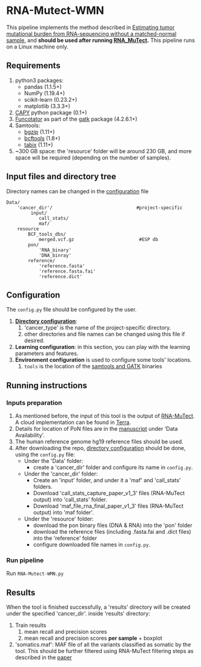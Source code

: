 # RNA-Mutect-WMN
This pipeline implements the method described in 
[Estimating tumor mutational burden from RNA-sequencing without a matched-normal sample](https://www.nature.com/articles/s41467-022-30753-2), 
and **should be used after running [RNA_MuTect](https://github.com/broadinstitute/RNA_MUTECT_1.0-1).**
This pipeline runs on a Linux machine only.

## Requirements
1. python3 packages:
   * pandas (1.1.5+)
   * NumPy (1.19.4+)
   * scikit-learn (0.23.2+)
   * matplotlib (3.3.3+)
2. [CAPY](https://github.com/getzlab/CApy/tree/master/capy) python package (0.1+)
3. [Funcotator](https://gatk.broadinstitute.org/hc/en-us/articles/360035889931-Funcotator-Information-and-Tutorial) as part of the [gatk](https://gatk.broadinstitute.org/hc/en-us/articles/360036194592-Getting-started-with-GATK4) package (4.2.6.1+)
4. Samtools: 
   * [bgzip](http://www.htslib.org/doc/bgzip.html) (1.11+)
   * [bcftools](https://samtools.github.io/bcftools/bcftools.html) (1.8+)
   * [tabix](http://www.htslib.org/doc/tabix.html) (1.11+)
5. ~300 GB space: the 'resource' folder will be around 230 GB, and more space will be required (depending on the number of samples).

## Input files and directory tree
Directory names can be changed in the [configuration](#configuration) file
```
Data/
    'cancer_dir'/                               #project-specific
         input/
            call_stats/
            maf/
    resource
        BCF_tools_dbs/
            merged.vcf.gz                        #ESP db
        pon/
            'RNA_binary'                              
            'DNA_binray'
        reference/
            'reference.fasta'
            'reference.fasta.fai'
            'reference.dict'          
```

## Configuration
The `config.py` file should be configured by the user.
1. [**Directory configuration**](#input-files-and-directory-tree):
   1. 'cancer_type' is the name of the project-specific directory.
   2. other directories and file names can be changed using this file if desired.
2. **Learning configuration**: in this section, you can play with the learning parameters and features.
3. **Environment configuration** is used to configure some tools' locations.
    1. `tools` is the location of the [samtools and GATK](#requirements) binaries

## Running instructions

### Inputs preparation
1. As mentioned before, the input of this tool is the output of [RNA-MuTect](https://github.com/broadinstitute/RNA_MUTECT_1.0-1). 
A cloud implementation can be found in [Terra](https://app.terra.bio/#workspaces/broad-firecloud-gtex/RNA_MuTect).
2. Details for location of PoN files are in the [manuscript](https://www.nature.com/articles/s41467-022-30753-2) under 'Data Availability'.
3. The human reference genome hg19 reference files should be used.
4. After downloading the repo, [directory configuration](#Input-files-and-directory-tree) should be done, using the `config.py` file:
   * Under the 'Data' folder:
     * create a 'cancer_dir' folder and configure its name in `config.py`.
   * Under the 'cancer_dir' folder:
     * Create an 'input' folder, and under it a 'maf' and 'call_stats' folders. 
     * Download 'call_stats_capture_paper_v1_3' files (RNA-MuTect output) into 'call_stats' folder.
     * Download 'maf_file_rna_final_paper_v1_3' files (RNA-MuTect output) into 'maf folder'.
   * Under the 'resource' folder:
     * download the pon binary files (DNA & RNA) into the 'pon' folder
     * download the reference files (including .fasta.fai and .dict files) into the 'reference' folder
     * configure downloaded file names in `config.py`.


### Run pipeline
Run `RNA-Mutect-WMN.py`

## Results
When the tool is finished successfully, a 'results' directory will be created under the specified 'cancer_dir'. inside 'results' directory:
1. Train results
   1. mean recall and precision scores
   2. mean recall and precision scores **per sample** + boxplot
2. 'somatics.maf': MAF file of all the variants classified as somatic by the tool. This should be further filtered using RNA-MuTect filtering steps as described in the [paper](https://www.nature.com/articles/s41467-022-30753-2)
